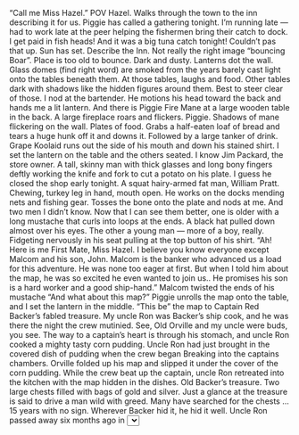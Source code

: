“Call me Miss Hazel.” POV Hazel. Walks through the town to the inn describing it for us. Piggie has called a gathering tonight. I’m running late — had to work late at the peer helping the fishermen bring their catch to dock. I get paid in fish heads! And it was a big tuna catch tonight! Couldn’t pas that up. Sun has set.  Describe the Inn. Not really the right image “bouncing Boar”. Place is too old to bounce. Dark and dusty. Lanterns dot the wall. Glass domes (find right word) are smoked from the years barely cast light onto the tables beneath them. At those tables, laughs and food. Other tables dark with shadows like the hidden figures around them. Best to steer clear of those. I nod at the bartender. He motions his head toward the back and hands me a lit lantern.  And there is Piggie Fire Mane at a large wooden table in the back. A large fireplace roars and flickers. Piggie. Shadows of mane flickering on the wall. Plates of food. Grabs a half-eaten loaf of bread and tears a huge hunk off it and downs it. Followed by a large tanker of drink. Grape Koolaid runs out the side of his mouth and down his stained shirt.  I set the lantern on the table and <examine> the others seated. I know Jim Packard, the store owner. A tall, skinny man with thick glasses and long bony fingers deftly working the knife and fork to cut a potato on his plate. I guess he closed the shop early tonight.  A squat hairy-armed fat man, William Pratt. Chewing, turkey leg in hand, mouth open. He works on the docks mending nets and fishing gear. Tosses the bone onto the plate and nods at me.  And two men I didn’t know. Now that I can see them better, one is older with a long mustache that curls into loops at the ends. A black hat pulled down almost over his eyes. The other a young man — more of a boy, really. Fidgeting nervously in his seat pulling at the top button of his shirt.  “Ah! Here is me First Mate, Miss Hazel. I believe you know everyone except Malcom and his son, John. Malcom is the banker who advanced us a load for this adventure. He was none too eager at first. But when I told him about the map, he was so excited he even wanted to join us.. He promises his son is a hard worker and a good ship-hand.”  Malcom twisted the ends of his mustache “And what about this map?”  Piggie unrolls the map onto the table, and I set the lantern in the middle.  “This be” the map to Captain Red Backer’s fabled treasure. My uncle Ron was Backer’s ship cook, and he was there the night the crew mutinied. See, Old Orville and my uncle were buds, you see. The way to a captain’s heart is through his stomach, and uncle Ron cooked a mighty tasty corn pudding. Uncle Ron had just brought in the covered dish of pudding when the crew began  Breaking into the captains chambers. Orville folded up his map and slipped it under the cover of the corn pudding. While the crew beat up the captain, uncle Ron retreated into the kitchen with the map hidden in the dishes.  Old Backer’s treasure. Two large chests filled with bags of gold and silver. Just a glance at the treasure is said to drive a man wild with greed. Many have searched for the chests ... 15 years with no sign. Wherever Backer hid it, he hid it well.  Uncle Ron passed away six months ago in <select a place>. He had few possessions. A large black kettle with a lid on it he willed to me. I stuck it in the cupboard and nearly forgot about it until one night Miss Hazel and I got a hankering for popcorn. I took down the kettle to make it, and when I took the lid off, there was the map stowed inside. Why didn’t he ever go after the treasure? I can’t say. He was old and his mind had deteriorated. Maybe he forgot where the map was. Or maybe he wanted his only nephew to have it.  “You’ve got the map ... what do you need with us?” Asked <who>  “Aye. I’ve got the map” but getting to the treasure is no easy feat. It’ll take a strong ship and a determined crew. <Piggie points around the table>. Miss Hazel and I can’t do it alone.  Rumored to be hidden in the Devil’s Maw ... a patch of razor sharp islands. We’ll have to sail through pirate infested waters. The kracken ... lay out all the struggles they will face. This map shows a safe path into the Maw to Backer’s treasure.  “That’s quite a risk. What’s in it for us?” Asked <who>  “Aye ... what’s in it for you.” Piggie leans back. Here is me offer. In one of those two chests is a small black bag containing Captain Backer’s prize treasure — the famed “Blue Pearls” of legend. Hazel and I want only the bag of pearls. The rest of the treasure — all the gold and silver — ye can split evenly amongst yer selves.  Discussion. Malcom bows out “more gold for you all” and leaves. Everyone else is in. Much drinking of Koolaid and laughing getting louder. Making plans. When do we leave? We sail day after tomorrow at sunrise on a rented ship The Flying Pig.  The party leaves. John meets a man in the shadows outside the inn. “You think the map is real? The dark man asks. Secret plans. I’ll be right behind you all the way. You know what to do. Man curls his mustache 